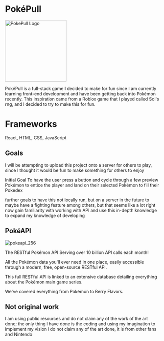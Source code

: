 # PokéPull
<img src="https://github.com/user-attachments/assets/9f931338-8c70-433b-b8ef-56c7565919d1" alt="PokePull Logo" width="200"/>

PokéPull is a full-stack game I decided to make for fun since I am currently learning front-end development and have been getting back into Pokémon recently. This inspiration came from a Roblox game that I played called Sol's rng, and I decided to try to make this for fun.

# Frameworks

React, HTML, CSS, JavaScript

## Goals
I will be attempting to upload this project onto a server for others to play, since I thought it would be fun to make something for others to enjoy

Initial Goal
To have the user press a button and cycle through a few preview Pokémon to entice the player and land on their selected Pokémon to fill their Pokedex

further goals
to have this not locally run, but on a server in the future 
to maybe have a fighting feature among others, but that seems like a lot right now
gain familiarity with working with API and use this in-depth knowledge to expand my knowledge of developing

## PokéAPI
![pokeapi_256](https://github.com/user-attachments/assets/f50086b7-350a-4c28-9b6b-bb881fc71be0)

The RESTful Pokémon API
Serving over 10 billion API calls each month!

All the Pokémon data you'll ever need in one place,
easily accessible through a modern, free, open-source RESTful API.

This full RESTful API is linked to an extensive database detailing everything about the Pokémon main game series.

We've covered everything from Pokémon to Berry Flavors.

## Not original work
I am using public resources and do not claim any of the work of the art done; the only thing I have done is the coding and using my imagination to implement my vision
I do not claim any of the art done, it is from other fans and Nintendo


